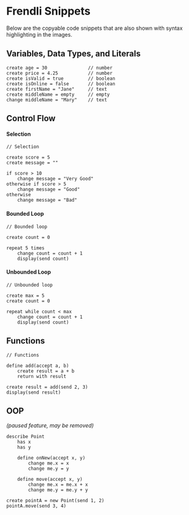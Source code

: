 # Frendli Snippets

Below are the copyable code snippets that are also shown with syntax highlighting in the images.

## Variables, Data Types, and Literals

```
create age = 30               // number
create price = 4.25           // number
create isValid = true         // boolean
create isOnline = false       // boolean
create firstName = "Jane"     // text
create middleName = empty     // empty
change middleName = "Mary"    // text
```

## Control Flow

#### Selection

```
// Selection

create score = 5
create message = ""

if score > 10
    change message = "Very Good"
otherwise if score > 5
    change message = "Good"
otherwise
    change message = "Bad"
```

#### Bounded Loop

```
// Bounded loop

create count = 0

repeat 5 times
    change count = count + 1
    display(send count)
```

#### Unbounded Loop

```
// Unbounded loop

create max = 5
create count = 0

repeat while count < max
    change count = count + 1
    display(send count)
```

## Functions

```
// Functions

define add(accept a, b)
    create result = a + b
    return with result

create result = add(send 2, 3)
display(send result)
```

## OOP

*(paused feature, may be removed)*

```
describe Point
    has x
    has y

    define onNew(accept x, y)
        change me.x = x
        change me.y = y

    define move(accept x, y)
        change me.x = me.x + x
        change me.y = me.y + y

create pointA = new Point(send 1, 2)
pointA.move(send 3, 4)
```
